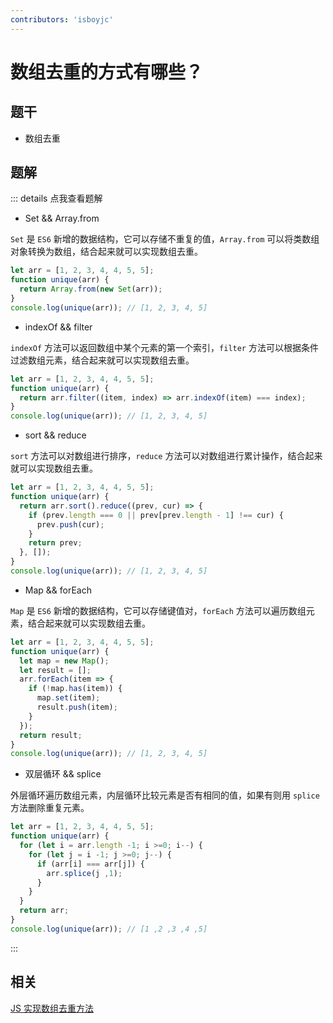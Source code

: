 ```yaml
---
contributors: 'isboyjc'
---
```


# 数组去重的方式有哪些？


## 题干

- 数组去重

## 题解

::: details 点我查看题解

- Set && Array.from

`Set` 是 `ES6` 新增的数据结构，它可以存储不重复的值，`Array.from` 可以将类数组对象转换为数组，结合起来就可以实现数组去重。

```js
let arr = [1, 2, 3, 4, 4, 5, 5];
function unique(arr) {
  return Array.from(new Set(arr));
}
console.log(unique(arr)); // [1, 2, 3, 4, 5]
```

- indexOf && filter

`indexOf` 方法可以返回数组中某个元素的第一个索引，`filter` 方法可以根据条件过滤数组元素，结合起来就可以实现数组去重。

```js
let arr = [1, 2, 3, 4, 4, 5, 5];
function unique(arr) {
  return arr.filter((item, index) => arr.indexOf(item) === index);
}
console.log(unique(arr)); // [1, 2, 3, 4, 5]
```

- sort && reduce

`sort` 方法可以对数组进行排序，`reduce` 方法可以对数组进行累计操作，结合起来就可以实现数组去重。

```js
let arr = [1, 2, 3, 4, 4, 5, 5];
function unique(arr) {
  return arr.sort().reduce((prev, cur) => {
    if (prev.length === 0 || prev[prev.length - 1] !== cur) {
      prev.push(cur);
    }
    return prev;
  }, []);
}
console.log(unique(arr)); // [1, 2, 3, 4, 5]
```

- Map && forEach

`Map` 是 `ES6` 新增的数据结构，它可以存储键值对，`forEach` 方法可以遍历数组元素，结合起来就可以实现数组去重。

```js
let arr = [1, 2, 3, 4, 4, 5, 5];
function unique(arr) {
  let map = new Map();
  let result = [];
  arr.forEach(item => {
    if (!map.has(item)) {
      map.set(item);
      result.push(item);
    }
  });
  return result;
}
console.log(unique(arr)); // [1, 2, 3, 4, 5]
```

- 双层循环 && splice

外层循环遍历数组元素，内层循环比较元素是否有相同的值，如果有则用 `splice` 方法删除重复元素。

```js
let arr = [1, 2, 3, 4, 4, 5, 5];
function unique(arr) {
  for (let i = arr.length -1; i >=0; i--) {
    for (let j = i -1; j >=0; j--) {
      if (arr[i] === arr[j]) {
        arr.splice(j ,1);
      }
    }
  }
  return arr;
}
console.log(unique(arr)); // [1 ,2 ,3 ,4 ,5]
```


:::

## 相关

[JS 实现数组去重方法](../../write/0190_js_write_array_deduplication.md)